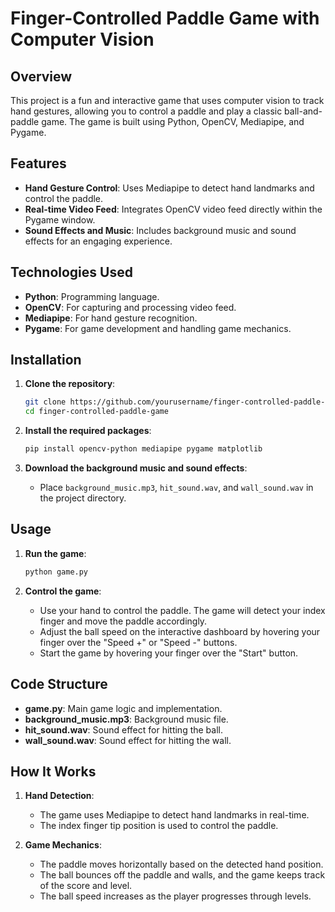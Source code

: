 

# Finger-Controlled Paddle Game with Computer Vision


## Overview

This project is a fun and interactive game that uses computer vision to track hand gestures, allowing you to control a paddle and play a classic ball-and-paddle game. The game is built using Python, OpenCV, Mediapipe, and Pygame.

## Features

- **Hand Gesture Control**: Uses Mediapipe to detect hand landmarks and control the paddle.
- **Real-time Video Feed**: Integrates OpenCV video feed directly within the Pygame window.
- **Sound Effects and Music**: Includes background music and sound effects for an engaging experience.

## Technologies Used

- **Python**: Programming language.
- **OpenCV**: For capturing and processing video feed.
- **Mediapipe**: For hand gesture recognition.
- **Pygame**: For game development and handling game mechanics.

## Installation

1. **Clone the repository**:
   ```sh
   git clone https://github.com/yourusername/finger-controlled-paddle-game.git
   cd finger-controlled-paddle-game
   ```

2. **Install the required packages**:
   ```sh
   pip install opencv-python mediapipe pygame matplotlib
   ```

3. **Download the background music and sound effects**:
   - Place `background_music.mp3`, `hit_sound.wav`, and `wall_sound.wav` in the project directory.

## Usage

1. **Run the game**:
   ```sh
   python game.py
   ```

2. **Control the game**:
   - Use your hand to control the paddle. The game will detect your index finger and move the paddle accordingly.
   - Adjust the ball speed on the interactive dashboard by hovering your finger over the "Speed +" or "Speed -" buttons.
   - Start the game by hovering your finger over the "Start" button.

## Code Structure

- **game.py**: Main game logic and implementation.
- **background_music.mp3**: Background music file.
- **hit_sound.wav**: Sound effect for hitting the ball.
- **wall_sound.wav**: Sound effect for hitting the wall.

## How It Works

1. **Hand Detection**:
   - The game uses Mediapipe to detect hand landmarks in real-time.
   - The index finger tip position is used to control the paddle.

2. **Game Mechanics**:
   - The paddle moves horizontally based on the detected hand position.
   - The ball bounces off the paddle and walls, and the game keeps track of the score and level.
   - The ball speed increases as the player progresses through levels.



